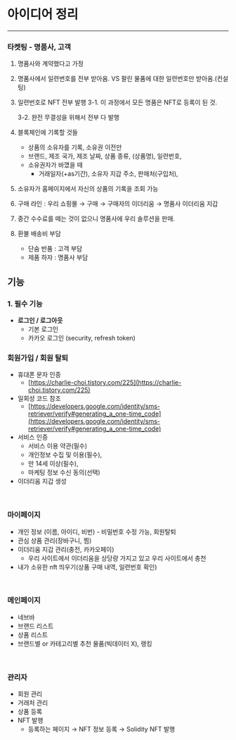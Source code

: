 # 아이디어 정리

---

### 타켓팅 - 명품사, 고객

1. 명품사와 계약했다고 가정
2. 명품사에서 일련번호를 전부 받아옴. VS 팔린 물품에 대한 일련번호만 받아옴.(컨설팅)
3. 일련번호로 NFT 전부 발행
3-1. 이 과정에서 모든 명품은 NFT로 등록이 된 것.
    
    3-2. 완전 무결성을 위해서 전부 다 발행
    
4. 블록체인에 기록할 것들
    - 상품의 소유자를 기록, 소유권 이전만
    - 브랜드, 제조 국가, 제조 날짜, 상품 종류, (상품명), 일련번호,
    - 소유권자가 바꼈을 때
        - 거래일자(+as기간), 소유자 지갑 주소, 판매처(구입처),

1. 소유자가 홈페이지에서 자신의 상품의 기록을 조회 가능
2. 구매 라인 : 우리 쇼핑몰 → 구매 → 구매자의 이더리움 → 명품사 이더리움 지갑
3. 중간 수수료를 떼는 것이 없으니 명품사에 우리 솔루션을 판매.
4. 환불 배송비 부담
    - 단숨 반품 : 고객 부담
    - 제품 하자 : 명품사 부담



## 기능

### 1. 필수 기능

- **로그인 / 로그아웃**
    - 기본 로그인
    - 카카오 로그인 (security, refresh token)
    

### **회원가입 / 회원 탈퇴**

- 휴대폰 문자 인증
    - [https://charlie-choi.tistory.com/225](https://charlie-choi.tistory.com/225)
- 일회성 코드 참조
    - [https://developers.google.com/identity/sms-retriever/verify#generating_a_one-time_code](https://developers.google.com/identity/sms-retriever/verify#generating_a_one-time_code)
- 서비스 인증
    - 서비스 이용 약관(필수)
    - 개인정보 수집 및 이용(필수),
    - 만 14세 이상(필수),
    - 마케팅 정보 수신 동의(선택)
- 이더리움 지갑 생성

<br>

### 마이페이지

- 개인 정보 (이름, 아이디, 비번) - 비밀번호 수정 가능, 회원탈퇴
- 관심 상품 관리(장바구니, 찜)
- 이더리움 지갑 관리(충전, 카카오페이)
    - 우리 사이트에서 이더리움을 상당량 가지고 있고 우리 사이트에서 충천
- 내가 소유한 nft 띄우기(상품 구매 내역, 일련번호 확인)

<br>

### 메인페이지

- 네브바
- 브랜드 리스트
- 상품 리스트
- 브랜드별 or 카테고리별 추천 물품(빅데이터 X), 랭킹

<br>

### 관리자

- 회원 관리
- 거래처 관리
- 상품 등록
- NFT 발행
    - 등록하는 페이지 → NFT 정보 등록 → Solidity NFT 발행